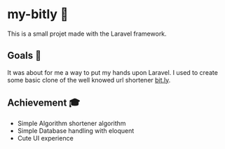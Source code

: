 # my-bitly 🔗

This is a small projet made with the Laravel framework.

## Goals 📌

It was about for me a way to put my hands upon Laravel. I used to create some basic clone
of the well knowed url shortener [bit.ly](https://bitly.com/).

## Achievement 🎓

  - Simple Algorithm shortener algorithm 
  - Simple Database handling with eloquent
  - Cute UI experience
